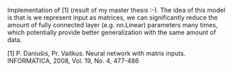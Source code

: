 Implementation of [1] (result of my master thesis :-). The idea of this model is that is we represent input as matrices, we can significantly reduce the amount of fully connected layer (e.g. nn.Linear) parameters many times, which potentially provide better generalization with the same amount of data.



[1] P. Daniušis, Pr. Vaitkus. Neural network with matrix inputs. INFORMATICA, 2008, Vol. 19, No. 4, 477-486